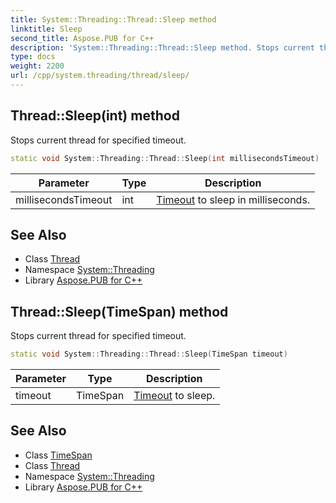 ```yaml
---
title: System::Threading::Thread::Sleep method
linktitle: Sleep
second_title: Aspose.PUB for C++
description: 'System::Threading::Thread::Sleep method. Stops current thread for specified timeout in C++.'
type: docs
weight: 2200
url: /cpp/system.threading/thread/sleep/
---
```

## Thread::Sleep(int) method


Stops current thread for specified timeout.

```cpp
static void System::Threading::Thread::Sleep(int millisecondsTimeout)
```


| Parameter | Type | Description |
| --- | --- | --- |
| millisecondsTimeout | int | [Timeout](../../timeout/) to sleep in milliseconds. |

## See Also

* Class [Thread](../)
* Namespace [System::Threading](../../)
* Library [Aspose.PUB for C++](../../../)
## Thread::Sleep(TimeSpan) method


Stops current thread for specified timeout.

```cpp
static void System::Threading::Thread::Sleep(TimeSpan timeout)
```


| Parameter | Type | Description |
| --- | --- | --- |
| timeout | TimeSpan | [Timeout](../../timeout/) to sleep. |

## See Also

* Class [TimeSpan](../../../system/timespan/)
* Class [Thread](../)
* Namespace [System::Threading](../../)
* Library [Aspose.PUB for C++](../../../)

